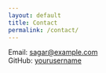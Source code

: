 ```yaml
---
layout: default
title: Contact
permalink: /contact/
---
```


Email: [sagar@example.com](mailto:sagar@example.com)  
GitHub: [yourusername](https://github.com/yourusername)

